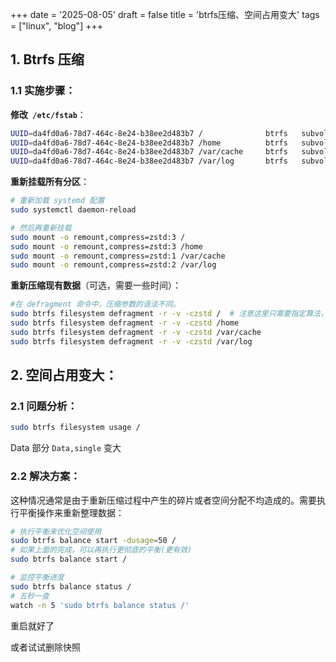 +++
date = '2025-08-05'
draft = false
title = 'btrfs压缩、空间占用变大'
tags = ["linux", "blog"]
+++


## 1. Btrfs 压缩

### 1.1 实施步骤：

**修改**  **​ `/etc/fstab` ​**：

```bash
UUID=da4fd0a6-78d7-464c-8e24-b38ee2d483b7 /              btrfs   subvol=/@,defaults,compress=zstd:3 0 0
UUID=da4fd0a6-78d7-464c-8e24-b38ee2d483b7 /home          btrfs   subvol=/@home,defaults,compress=zstd:3 0 0
UUID=da4fd0a6-78d7-464c-8e24-b38ee2d483b7 /var/cache     btrfs   subvol=/@cache,defaults,compress=zstd:1 0 0
UUID=da4fd0a6-78d7-464c-8e24-b38ee2d483b7 /var/log       btrfs   subvol=/@log,defaults,compress=zstd:2 0 0
```

**重新挂载所有分区**：

```bash
# 重新加载 systemd 配置
sudo systemctl daemon-reload

# 然后再重新挂载
sudo mount -o remount,compress=zstd:3 /
sudo mount -o remount,compress=zstd:3 /home
sudo mount -o remount,compress=zstd:1 /var/cache
sudo mount -o remount,compress=zstd:2 /var/log
```

**重新压缩现有数据**（可选，需要一些时间）：

```bash
#在 defragment 命令中，压缩参数的语法不同。
sudo btrfs filesystem defragment -r -v -czstd /  # 注意这里只需要指定算法，不需要级别
sudo btrfs filesystem defragment -r -v -czstd /home
sudo btrfs filesystem defragment -r -v -czstd /var/cache
sudo btrfs filesystem defragment -r -v -czstd /var/log
```

## 2. 空间占用变大：

### 2.1 问题分析：

```bash
sudo btrfs filesystem usage /
```

Data 部分 `Data,single` 变大

### 2.2 解决方案：

这种情况通常是由于重新压缩过程中产生的碎片或者空间分配不均造成的。需要执行平衡操作来重新整理数据：

```bash
# 执行平衡来优化空间使用
sudo btrfs balance start -dusage=50 /
# 如果上面的完成，可以再执行更彻底的平衡(更有效)
sudo btrfs balance start /

# 监控平衡进度
sudo btrfs balance status /
# 五秒一查
watch -n 5 'sudo btrfs balance status /'
```

重启就好了

或者试试删除快照
